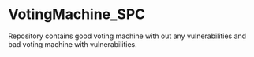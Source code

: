 # VotingMachine_SPC
Repository contains good voting machine with out any vulnerabilities and bad voting machine with vulnerabilities.
